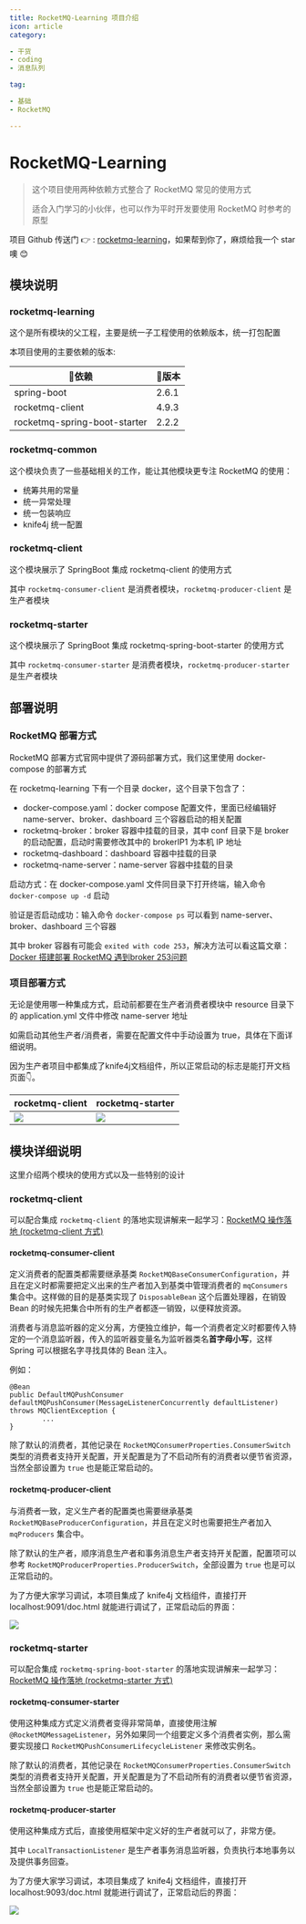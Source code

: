 ```yaml
---
title: RocketMQ-Learning 项目介绍
icon: article
category:

- 干货
- coding
- 消息队列

tag:

- 基础
- RocketMQ

---
```


# RocketMQ-Learning

> 这个项目使用两种依赖方式整合了 RocketMQ 常见的使用方式
>
> 适合入门学习的小伙伴，也可以作为平时开发要使用 RocketMQ 时参考的原型

项目 Github 传送门 👉 : [rocketmq-learning](https://github.com/gelald/rocketmq-learning)，如果帮到你了，麻烦给我一个 star 噢 😊

## 模块说明

### rocketmq-learning

这个是所有模块的父工程，主要是统一子工程使用的依赖版本，统一打包配置

本项目使用的主要依赖的版本:

| 🔧依赖                         | 📖版本  |
|------------------------------|-------|
| spring-boot                  | 2.6.1 |
| rocketmq-client              | 4.9.3 |
| rocketmq-spring-boot-starter | 2.2.2 |

### rocketmq-common

这个模块负责了一些基础相关的工作，能让其他模块更专注 RocketMQ 的使用：

- 统筹共用的常量
- 统一异常处理
- 统一包装响应
- knife4j 统一配置

### rocketmq-client

这个模块展示了 SpringBoot 集成 rocketmq-client 的使用方式

其中 `rocketmq-consumer-client` 是消费者模块，`rocketmq-producer-client` 是生产者模块

### rocketmq-starter

这个模块展示了 SpringBoot 集成 rocketmq-spring-boot-starter 的使用方式

其中 `rocketmq-consumer-starter` 是消费者模块，`rocketmq-producer-starter` 是生产者模块

## 部署说明

### RocketMQ 部署方式

RocketMQ 部署方式官网中提供了源码部署方式，我们这里使用 docker-compose 的部署方式

在 rocketmq-learning 下有一个目录 docker，这个目录下包含了：

- docker-compose.yaml：docker compose 配置文件，里面已经编辑好 name-server、broker、dashboard 三个容器启动的相关配置
- rocketmq-broker：broker 容器中挂载的目录，其中 conf 目录下是 broker 的启动配置，启动时需要修改其中的 brokerIP1 为本机 IP 地址
- rocketmq-dashboard：dashboard 容器中挂载的目录
- rocketmq-name-server：name-server 容器中挂载的目录

启动方式：在 docker-compose.yaml 文件同目录下打开终端，输入命令 `docker-compose up -d` 启动

验证是否启动成功：输入命令 `docker-compose ps` 可以看到 name-server、broker、dashboard 三个容器

其中 broker 容器有可能会 `exited with code 253`，解决方法可以看这篇文章：[Docker 搭建部署 RocketMQ 遇到broker 253问题](https://blog.csdn.net/weixin_43955543/article/details/124047740)

### 项目部署方式

无论是使用哪一种集成方式，启动前都要在生产者消费者模块中 resource 目录下的 application.yml 文件中修改 name-server 地址

如需启动其他生产者/消费者，需要在配置文件中手动设置为 true，具体在下面详细说明。

因为生产者项目中都集成了knife4j文档组件，所以正常启动的标志是能打开文档页面👇。

| rocketmq-client | rocketmq-starter |
|-----------------|------------------|
| ![](https://wingbun-notes-image.oss-cn-guangzhou.aliyuncs.com/images/20220904181131.png)                | ![](https://wingbun-notes-image.oss-cn-guangzhou.aliyuncs.com/images/20220904181402.png)                 |


## 模块详细说明

这里介绍两个模块的使用方式以及一些特别的设计

### rocketmq-client

可以配合集成 `rocketmq-client` 的落地实现讲解来一起学习：[RocketMQ 操作落地 (rocketmq-client 方式)](https://gelald.github.io/javrin/writings/message-queue/RocketMQ-operation-client.html)

#### rocketmq-consumer-client

定义消费者的配置类都需要继承基类 `RocketMQBaseConsumerConfiguration`，并且在定义时都需要把定义出来的生产者加入到基类中管理消费者的 `mqConsumers` 集合中。这样做的目的是基类实现了 `DisposableBean` 这个后置处理器，在销毁 Bean 的时候先把集合中所有的生产者都逐一销毁，以便释放资源。

消费者与消息监听器的定义分离，方便独立维护，每一个消费者定义时都要传入特定的一个消息监听器，传入的监听器变量名为监听器类名**首字母小写**，这样 Spring 可以根据名字寻找具体的 Bean 注入。

例如：
```
@Bean
public DefaultMQPushConsumer defaultMQPushConsumer(MessageListenerConcurrently defaultListener) throws MQClientException {
        ...
}
```

除了默认的消费者，其他记录在 `RocketMQConsumerProperties.ConsumerSwitch` 类型的消费者支持开关配置，开关配置是为了不启动所有的消费者以便节省资源，当然全部设置为 `true` 也是能正常启动的。

#### rocketmq-producer-client

与消费者一致，定义生产者的配置类也需要继承基类 `RocketMQBaseProducerConfiguration`，并且在定义时也需要把生产者加入 `mqProducers` 集合中。

除了默认的生产者，顺序消息生产者和事务消息生产者支持开关配置，配置项可以参考 `RocketMQProducerProperties.ProducerSwitch`，全部设置为 `true` 也是可以正常启动的。

为了方便大家学习调试，本项目集成了 knife4j 文档组件，直接打开 localhost:9091/doc.html 就能进行调试了，正常启动后的界面：

![](https://wingbun-notes-image.oss-cn-guangzhou.aliyuncs.com/images/20220905161550.png)

### rocketmq-starter

可以配合集成 `rocketmq-spring-boot-starter` 的落地实现讲解来一起学习：[RocketMQ 操作落地 (rocketmq-starter 方式)](https://gelald.github.io/javrin/writings/message-queue/RocketMQ-operation-starter.html)

#### rocketmq-consumer-starter

使用这种集成方式定义消费者变得非常简单，直接使用注解 `@RocketMQMessageListener`，另外如果同一个组要定义多个消费者实例，那么需要实现接口 `RocketMQPushConsumerLifecycleListener` 来修改实例名。

除了默认的消费者，其他记录在 `RocketMQConsumerProperties.ConsumerSwitch` 类型的消费者支持开关配置，开关配置是为了不启动所有的消费者以便节省资源，当然全部设置为 `true` 也是能正常启动的。

#### rocketmq-producer-starter

使用这种集成方式后，直接使用框架中定义好的生产者就可以了，非常方便。

其中 `LocalTransactionListener` 是生产者事务消息监听器，负责执行本地事务以及提供事务回查。

为了方便大家学习调试，本项目集成了 knife4j 文档组件，直接打开 localhost:9093/doc.html 就能进行调试了，正常启动后的界面：

![](https://wingbun-notes-image.oss-cn-guangzhou.aliyuncs.com/images/20220905165851.png)

